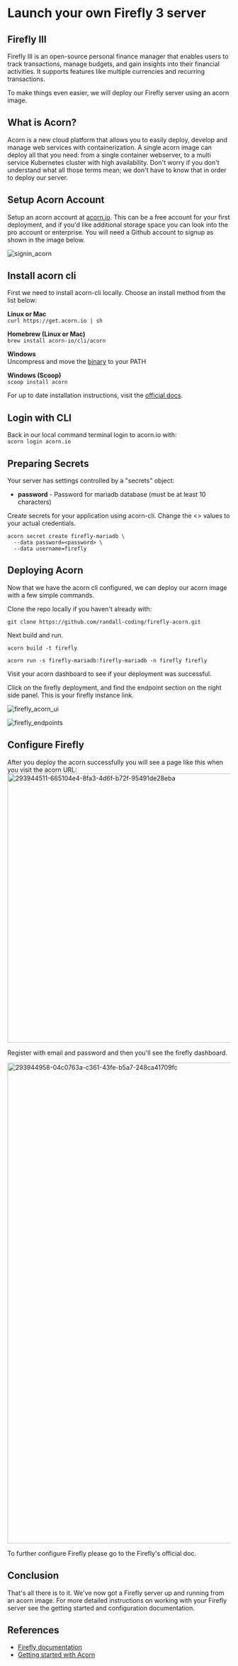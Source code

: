 # Launch your own Firefly 3 server
## Firefly III
Firefly III is an open-source personal finance manager that enables users to track transactions, manage budgets, and gain insights into their financial activities. It supports features like multiple currencies and recurring transactions.

To make things even easier, we will deploy our Firefly server using an acorn image.

## What is Acorn?
Acorn is a new cloud platform that allows you to easily deploy, develop and manage web services with containerization.  A single acorn image can deploy all that you need: from a single container webserver, to a multi service Kubernetes cluster with high availability.  Don't worry if you don't understand what all those terms mean; we don't have to know that in order to deploy our server.

## Setup Acorn Account
Setup an acorn account at [acorn.io](https://acorn.io).  This can be a free account for your first deployment, and if you'd like additional storage space you can look into the pro account or enterprise.  You will need a Github account to signup as shown in the image below.

![signin_acorn](https://github.com/randall-coding/opensupports-docker/assets/39175191/d46815fb-d2d5-42cd-b93d-41ca541a63bd)

## Install acorn cli 
First we need to install acorn-cli locally.  Choose an install method from the list below:

**Linux or Mac** <br>
`curl https://get.acorn.io | sh`

**Homebrew (Linux or Mac)** <br>
`brew install acorn-io/cli/acorn`

**Windows** <br> 
Uncompress and move the [binary](https://cdn.acrn.io/cli/default_windows_amd64_v1/acorn.exe) to your PATH

**Windows (Scoop)** <br>
`scoop install acorn`

For up to date installation instructions, visit the [official docs](https://runtime-docs.acorn.io/installation/installing).

## Login with CLI
Back in our local command terminal login to acorn.io with: <br>
`acorn login acorn.io` 

## Preparing Secrets
Your server has settings controlled by a "secrets" object: 
 * **password** - Password for mariadb database (must be at least 10 characters)

Create secrets for your application using acorn-cli.  Change the <> values to your actual credentials.
```
acorn secret create firefly-mariadb \
  --data password=<password> \
  --data username=firefly
```

## Deploying Acorn
Now that we have the acorn cli configured, we can deploy our acorn image with a few simple commands.

Clone the repo locally if you haven't already with:

`git clone https://github.com/randall-coding/firefly-acorn.git`

Next build and run.

`acorn build -t firefly`

`acorn run -s firefly-mariadb:firefly-mariadb -n firefly firefly`

Visit your acorn dashboard to see if your deployment was successful.

Click on the firefly deployment, and find the endpoint section on the right side panel.  This is your firefly instance link.

![firefly_acorn_ui](https://github.com/randall-coding/firefly-acorn/assets/39175191/4f2963e9-47d7-475a-be65-2a579419c761)

![firefly_endpoints](https://github.com/randall-coding/firefly-acorn/assets/39175191/ac24a607-1b91-4089-ae8b-8075a91c06df)

## Configure Firefly
After you deploy the acorn successfully you will see a page like this when you visit the acorn URL:
<img width="606" alt="293944511-665104e4-8fa3-4d6f-b72f-95491de28eba" src="https://github.com/randall-coding/firefly-acorn/assets/39175191/7d789e76-d1af-4167-b69d-5e6e3ddf810b">


Register with email and password and then you'll see the firefly dashboard.

<img width="1082" alt="293944958-04c0763a-c361-43fe-b5a7-248ca41709fc" src="https://github.com/randall-coding/firefly-acorn/assets/39175191/c5bea521-0150-43af-8c66-4de7fc1c7d84">

To further configure Firefly please go to the Firefly's official doc.

## Conclusion
That's all there is to it.  We've now got a Firefly server up and running from an acorn image.
For more detailed instructions on working with your Firefly server see the getting started and configuration documentation.

## References
* [Firefly documentation](https://docs.firefly-iii.org/?mtm_campaign=firefly-iii-org&mtm_kwd=top-link)
* [Getting started with Acorn](https://docs.acorn.io/getting-started)
